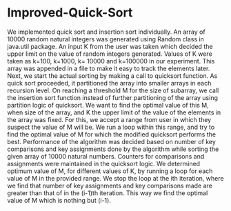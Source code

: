 # Improved-Quick-Sort
We implemented quick sort and insertion sort individually. An array of 10000 random natural integers was generated using Random class in java.util package. An input K from the
user was taken which decided the upper limit on the value of random integers generated. Values of K were taken as k=100, k=1000, k= 10000 and k=100000 in our experiment. This array was
appended in a file to make it easy to track the elements later. Next, we start the actual sorting by making a call to quicksort function. As quick sort proceeded, it partitioned the array into smaller
arrays in each recursion level. On reaching a threshold M for the size of subarray, we call the insertion sort function instead of further partitioning of the array using partition logic of
quicksort. We want to find the optimal value of this M, when size of the array, and K the upper limit of the value of the elements in the array was fixed. For this, we accept a range from user in
which they suspect the value of M will be. We run a loop within this range, and try to find the optimal value of M for which the modified quicksort performs the best. Performance of the
algorithm was decided based on number of key comparisons and key assignments done by the algorithm while sorting the given array of 10000 natural numbers.
Counters for comparisons and assignments were maintained in the quicksort logic. We determined optimum value of M, for different values of K, by running a loop for each value of M
in the provided range. We stop the loop at the ith iteration, where we find that number of key assignments and key comparisons made are greater than that of in the (i-1)th iteration. This way
we find the optimal value of M which is nothing but (i-1).
